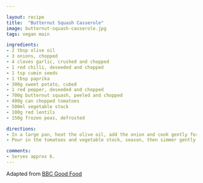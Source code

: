 ```yaml
---

layout: recipe
title:  "Butternut Squash Casserole"
image: butternut-squash-casserole.jpg
tags: vegan main

ingredients:
- 2 tbsp olive oil
- 3 onions, chopped
- 4 cloves garlic, crushed and chopped
- 1 red chilli, deseeded and chopped
- 1 tsp cumin seeds
- 1 tbsp paprika
- 300g sweet potato, cubed
- 1 red pepper, deseeded and chopped
- 700g butternut squash, peeled and chopped
- 400g can chopped tomatoes
- 500ml vegetable stock
- 100g red lentils
- 150g frozen peas, defrosted

directions:
- In a large pan, heat the olive oil, add the onion and cook gently for 8 mins until softened. Add the garlic and chilli, cook for another 2 mins. Add the cumin seeds and paprika, then cook for a further 2 mins. Stir in the sweet potato, red pepper and butternut squash and toss with the onion and spices until well mixed.
- Pour in the tomatoes and vegetable stock, season, then simmer gently for 15 mins. Stir in the lentils, cover with a lid, then simmer for 15 mins more until the vegetables are tender, the lentils are cooked and the liquid has been absorbed. Add defrosted peas and warm through

comments: 
- Serves approx 6.
---
```


Adapted from [BBC Good Food](https://www.bbcgoodfood.com/recipes/2888/butternut-squash-casserole-)